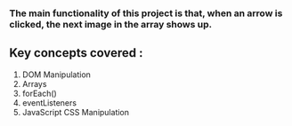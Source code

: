 ### The main functionality of this project is that, when an arrow is clicked, the next image in the array shows up.

## Key concepts covered :
1. DOM Manipulation
2. Arrays
3. forEach()
4. eventListeners
5. JavaScript CSS Manipulation

